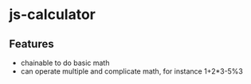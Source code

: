 # js-calculator

## Features
- chainable to do basic math
- can operate multiple and complicate math, for instance 1+2*3-5%3
